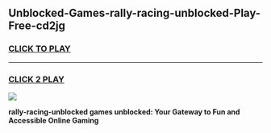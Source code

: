
## Unblocked-Games-rally-racing-unblocked-Play-Free-cd2jg
<h3>
<a href="https://premium76.site?title=rally-racing-unblocked&ref=21A">CLICK TO PLAY</a></h3>
<hr>

<h3>
<a href="https://premium76.site?title=rally-racing-unblocked&ref=21A">CLICK 2 PLAY</a>
  
</h3>

<a href="https://premium76.site?title=rally-racing-unblocked&ref=21A"><img src="https://clearcache.store/games.png"></a>


**rally-racing-unblocked games unblocked: Your Gateway to Fun and Accessible Online Gaming**
